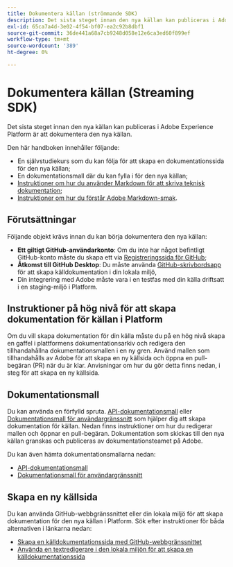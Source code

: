 ```yaml
---
title: Dokumentera källan (strömmande SDK)
description: Det sista steget innan den nya källan kan publiceras i Adobe Experience Platform är att dokumentera den nya källan.
exl-id: 65ca7a4d-3e02-4f54-bf07-ea2c92b8dbf1
source-git-commit: 36de441a68a7cb9248d058e12e6ca3ed60f899ef
workflow-type: tm+mt
source-wordcount: '389'
ht-degree: 0%

---
```


# Dokumentera källan (Streaming SDK)

Det sista steget innan den nya källan kan publiceras i Adobe Experience Platform är att dokumentera den nya källan.

Den här handboken innehåller följande:

* En självstudiekurs som du kan följa för att skapa en dokumentationssida för den nya källan;
* En dokumentationsmall där du kan fylla i för den nya källan;
* [Instruktioner om hur du använder Markdown för att skriva teknisk dokumentation](https://experienceleague.adobe.com/docs/contributor/contributor-guide/writing-essentials/markdown.html);
* [Instruktioner om hur du förstår Adobe Markdown-smak](https://experienceleague.adobe.com/docs/contributor/contributor-guide/writing-essentials/markdown.html#custom-markdown-extensions).

## Förutsättningar

Följande objekt krävs innan du kan börja dokumentera den nya källan:

* **Ett giltigt GitHub-användarkonto**: Om du inte har något befintligt GitHub-konto måste du skapa ett via [Registreringssida för GitHub](https://github.com/);
* **Åtkomst till GitHub Desktop**: Du måste använda [GitHub-skrivbordsapp](https://desktop.github.com/) för att skapa källdokumentation i din lokala miljö,
* Din integrering med Adobe måste vara i en testfas med din källa driftsatt i en staging-miljö i Platform.

## Instruktioner på hög nivå för att skapa dokumentation för källan i Platform

Om du vill skapa dokumentation för din källa måste du på en hög nivå skapa en gaffel i plattformens dokumentationsarkiv och redigera den tillhandahållna dokumentationsmallen i en ny gren. Använd mallen som tillhandahålls av Adobe för att skapa en ny källsida och öppna en pull-begäran (PR) när du är klar. Anvisningar om hur du gör detta finns nedan, i steg för att skapa en ny källsida.

## Dokumentationsmall

Du kan använda en förfylld spruta. [API-dokumentationsmall](streaming-template-api.md) eller [Dokumentationsmall för användargränssnitt](streaming-template-ui.md) som hjälper dig att skapa dokumentation för källan. Nedan finns instruktioner om hur du redigerar mallen och öppnar en pull-begäran. Dokumentation som skickas till den nya källan granskas och publiceras av dokumentationsteamet på Adobe.

Du kan även hämta dokumentationsmallarna nedan:

* [API-dokumentationsmall](../assets/streaming/streaming-template-api.zip)
* [Dokumentationsmall för användargränssnitt](../assets/streaming/streaming-template-ui.zip)

## Skapa en ny källsida

Du kan använda GitHub-webbgränssnittet eller din lokala miljö för att skapa dokumentation för den nya källan i Platform. Sök efter instruktioner för båda alternativen i länkarna nedan:

* [Skapa en källdokumentationssida med GitHub-webbgränssnittet](../documentation/github.md)
* [Använda en textredigerare i den lokala miljön för att skapa en källdokumentationssida](../documentation/text-editor.md)
